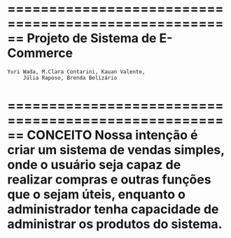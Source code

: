 ======================================================
        Projeto de Sistema de E-Commerce
======================================================
    Yuri Wada, M.Clara Contarini, Kauan Valente,
         Júlia Raposo, Brenda Belizário
======================================================
        CONCEITO
    Nossa intenção é criar um sistema de vendas simples,
onde o usuário seja capaz de realizar compras e outras
funções que o sejam úteis, enquanto o administrador tenha
capacidade de administrar os produtos do sistema.
======================================================